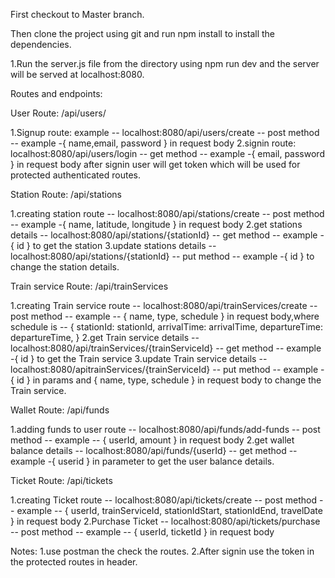 First checkout to Master branch.

Then clone the project using git and run npm install to install the dependencies.

1.Run the server.js file from the directory using npm run dev and the server will be served at localhost:8080.

Routes and endpoints:



User Route: /api/users/


1.Signup route: example -- localhost:8080/api/users/create -- post method -- example -{ name,email, password }  in request body
2.signin route: localhost:8080/api/users/login -- get method -- example -{ email, password }  in request body
after signin user will get token which will be used for protected authenticated routes.

Station Route: /api/stations


1.creating station route -- localhost:8080/api/stations/create -- post method -- example -{ name, latitude, longitude } in request body
2.get stations details -- localhost:8080/api/stations/{stationId} -- get method -- example -{ id } to get the station
3.update stations details -- localhost:8080/api/stations/{stationId} -- put method -- example -{ id } to change the station details.

Train service Route: /api/trainServices


1.creating Train service route -- localhost:8080/api/trainServices/create -- post method -- example -- { name, type, schedule } in request body,where schedule is -- {
            stationId: stationId,
            arrivalTime: arrivalTime,
            departureTime: departureTime,
          }
2.get Train service details -- localhost:8080/api/trainServices/{trainServiceId} -- get method -- example -{ id } to get the Train service
3.update Train service details -- localhost:8080/apitrainServices/{trainServiceId} -- put method -- example -{ id } in params and { name, type, schedule } in request body to change the Train service.

Wallet Route: /api/funds


1.adding funds to user route -- localhost:8080/api/funds/add-funds -- post method -- example -- { userId, amount } in request body
2.get wallet balance details -- localhost:8080/api/funds/{userId} -- get method -- example -{ userid } in parameter to get the user balance details.


Ticket Route: /api/tickets


1.creating Ticket route -- localhost:8080/api/tickets/create -- post method -- example -- { userId, trainServiceId, stationIdStart, stationIdEnd, travelDate } in request body
2.Purchase Ticket  -- localhost:8080/api/tickets/purchase -- post method -- example -- { userId, ticketId } in request body


Notes: 1.use postman the check the routes.
      2.After signin use the token in the protected routes in header.



